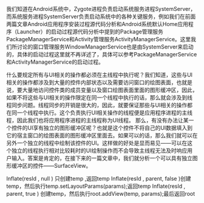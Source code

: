 我们知道在Android系统中，Zygote进程负责启动系统服务进程SystemServer，而系统服务进程SystemServer负责启动系统中的各种关键服务，例如我们在前面两篇文章Android应用程序安装过程源代码分析和Android系统默认Home应用程序（Launcher）的启动过程源代码分析中提到的Package管理服务PackageManagerService和Activity管理服务ActivityManagerService。这里我们所讨论的窗口管理服务WindowManagerService也是由SystemServer来启动的，具体的启动过程这里就不再详述了，具体可以参考PackageManagerService和ActivityManagerService的启动过程。

什么要规定所有与UI相关的操作都必须在主线程中执行呢？我们知道，这些与UI相关的操作都涉及到大量的控件内部状态以及需要访问窗口的绘图表面，也就是说，要大量地访问控件类的成员变量以及窗口绘图表面里面的图形缓冲区，因此，如果不将这些与UI相关的操作限定在同一个线程中执行的话，那么就会涉及到线程同步问题。线程同步的开销是很大的，因此，就要保证那些与UI相关的操作都在同一个线程中执行。这个负责执行UI相关操作的线程便是应用程序进程的主线程，因此我们也将应用程序进程的主线程称为UI线程。
那么，有没有办法让某一个控件的UI享有独立的图形缓冲区呢？也就是这个控件不将自己的UI数据填入到它的宿主窗口的绘图表面的图形缓冲区里面去。如果可以的话，那么我们就可以在另外一个独立的线程中绘制该控件的UI。这样做的好处是显而易见——可以在这个独立的线程执行相对比较耗时的UI绘制操作而不会导致主线程无法及时响应用户输入。答案是肯定的，在接下来的一篇文章中，我们就分析一个可以具有独立图形缓冲区的控件——SurfaceView。

Inflate(resId , null ) 只创建temp ,返回temp
Inflate(resId , parent, false )创建temp，然后执行temp.setLayoutParams(params);返回temp
Inflate(resId , parent, true ) 创建temp，然后执行root.addView(temp, params);最后返回root
